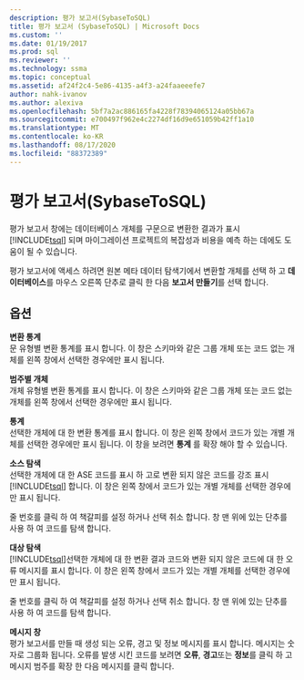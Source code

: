 ```yaml
---
description: 평가 보고서(SybaseToSQL)
title: 평가 보고서 (SybaseToSQL) | Microsoft Docs
ms.custom: ''
ms.date: 01/19/2017
ms.prod: sql
ms.reviewer: ''
ms.technology: ssma
ms.topic: conceptual
ms.assetid: af24f2c4-5e86-4135-a4f3-a24faaeeefe7
author: nahk-ivanov
ms.author: alexiva
ms.openlocfilehash: 5bf7a2ac886165fa4228f78394065124a05bb67a
ms.sourcegitcommit: e700497f962e4c2274df16d9e651059b42ff1a10
ms.translationtype: MT
ms.contentlocale: ko-KR
ms.lasthandoff: 08/17/2020
ms.locfileid: "88372389"
---
```

# <a name="assessment-report-sybasetosql"></a>평가 보고서(SybaseToSQL)
평가 보고서 창에는 데이터베이스 개체를 구문으로 변환한 결과가 표시 [!INCLUDE[tsql](../../includes/tsql-md.md)] 되며 마이그레이션 프로젝트의 복잡성과 비용을 예측 하는 데에도 도움이 될 수 있습니다.  
  
평가 보고서에 액세스 하려면 원본 메타 데이터 탐색기에서 변환할 개체를 선택 하 고 **데이터베이스**를 마우스 오른쪽 단추로 클릭 한 다음 **보고서 만들기**를 선택 합니다.  
  
## <a name="options"></a>옵션  
**변환 통계**  
문 유형별 변환 통계를 표시 합니다. 이 창은 스키마와 같은 그룹 개체 또는 코드 없는 개체를 왼쪽 창에서 선택한 경우에만 표시 됩니다.  
  
**범주별 개체**  
개체 유형별 변환 통계를 표시 합니다. 이 창은 스키마와 같은 그룹 개체 또는 코드 없는 개체를 왼쪽 창에서 선택한 경우에만 표시 됩니다.  
  
**통계**  
선택한 개체에 대 한 변환 통계를 표시 합니다. 이 창은 왼쪽 창에서 코드가 있는 개별 개체를 선택한 경우에만 표시 됩니다. 이 창을 보려면 **통계** 를 확장 해야 할 수 있습니다.  
  
**소스 탐색**  
선택한 개체에 대 한 ASE 코드를 표시 하 고로 변환 되지 않은 코드를 강조 표시 [!INCLUDE[tsql](../../includes/tsql-md.md)] 합니다. 이 창은 왼쪽 창에서 코드가 있는 개별 개체를 선택한 경우에만 표시 됩니다.  
  
줄 번호를 클릭 하 여 책갈피를 설정 하거나 선택 취소 합니다. 창 맨 위에 있는 단추를 사용 하 여 코드를 탐색 합니다.  
  
**대상 탐색**  
[!INCLUDE[tsql](../../includes/tsql-md.md)]선택한 개체에 대 한 변환 결과 코드와 변환 되지 않은 코드에 대 한 오류 메시지를 표시 합니다. 이 창은 왼쪽 창에서 코드가 있는 개별 개체를 선택한 경우에만 표시 됩니다.  
  
줄 번호를 클릭 하 여 책갈피를 설정 하거나 선택 취소 합니다. 창 맨 위에 있는 단추를 사용 하 여 코드를 탐색 합니다.  
  
**메시지 창**  
평가 보고서를 만들 때 생성 되는 오류, 경고 및 정보 메시지를 표시 합니다. 메시지는 숫자로 그룹화 됩니다. 오류를 발생 시킨 코드를 보려면 **오류**, **경고**또는 **정보**를 클릭 하 고 메시지 범주를 확장 한 다음 메시지를 클릭 합니다.  
  
